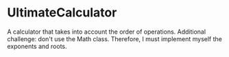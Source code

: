 # UltimateCalculator
A calculator that takes into account the order of operations. Additional challenge: don't use the Math class. Therefore, I must implement myself the exponents and roots.
